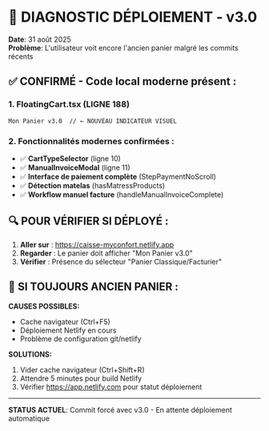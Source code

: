 # 🚨 DIAGNOSTIC DÉPLOIEMENT - v3.0

**Date**: 31 août 2025  
**Problème**: L'utilisateur voit encore l'ancien panier malgré les commits récents

## ✅ CONFIRMÉ - Code local moderne présent :

### 1. FloatingCart.tsx (LIGNE 188)
```tsx
Mon Panier v3.0  // ← NOUVEAU INDICATEUR VISUEL
```

### 2. Fonctionnalités modernes confirmées :
- ✅ **CartTypeSelector** (ligne 10)
- ✅ **ManualInvoiceModal** (ligne 11) 
- ✅ **Interface de paiement complète** (StepPaymentNoScroll)
- ✅ **Détection matelas** (hasMatressProducts)
- ✅ **Workflow manuel facture** (handleManualInvoiceComplete)

## 🔍 POUR VÉRIFIER SI DÉPLOYÉ :

1. **Aller sur** : https://caisse-myconfort.netlify.app
2. **Regarder** : Le panier doit afficher "Mon Panier v3.0"
3. **Vérifier** : Présence du sélecteur "Panier Classique/Facturier" 

## 🚨 SI TOUJOURS ANCIEN PANIER :

**CAUSES POSSIBLES:**
- Cache navigateur (Ctrl+F5)
- Déploiement Netlify en cours  
- Problème de configuration git/netlify

**SOLUTIONS:**
1. Vider cache navigateur (Ctrl+Shift+R)
2. Attendre 5 minutes pour build Netlify
3. Vérifier https://app.netlify.com pour statut déploiement

---

**STATUS ACTUEL**: Commit forcé avec v3.0 - En attente déploiement automatique
